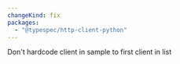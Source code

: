 ```yaml
---
changeKind: fix
packages:
  - "@typespec/http-client-python"
---
```


Don't hardcode client in sample to first client in list